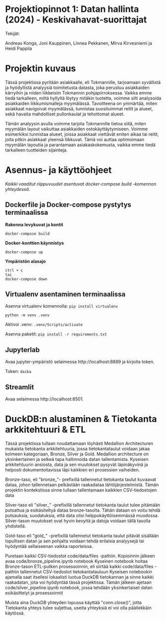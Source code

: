 # Projektiopinnot 1: Datan hallinta (2024) - Keskivahavat-suorittajat
Tekijät:

Andreas Konga,
Joni Kauppinen,
Linnea Pekkanen,
Mirva Kirvesniemi ja
Heidi Pappila

# Projektin kuvaus
Tässä projektissa pyritään asiakkaalle, eli Tokmannille, tarjoamaan syvällistä ja hyödyllistä analyysiä toimitetusta datasta, joka perustuu asiakkaiden kärryihin ja niiden liikkeisiin Tokmannin pohjapiirroksessa. Vaikka emme tiedä tarkalleen, miltä hyllyltä löytyy mitäkin tuotetta, voimme silti analysoida asiakkaiden liikkumismalleja myymälässä. Tavoitteena on ymmärtää, miten asiakkaat navigoivat myymälässä, tunnistaa suosituimmat reitit ja alueet, sekä havaita mahdolliset pullonkaulat ja tehottomat alueet.

Tämän analyysin avulla voimme tarjota Tokmannille tietoa siitä, miten myymälän layout vaikuttaa asiakkaiden ostokäyttäytymiseen. Voimme esimerkiksi tunnistaa alueet, joissa asiakkaat viettävät eniten aikaa tai reitit, joita pitkin asiakkaat yleensä liikkuvat. Tämä voi auttaa optimoimaan myymälän layoutia ja parantamaan asiakaskokemusta, vaikka emme tiedä tarkalleen tuotteiden sijainteja.

# Asennus- ja käyttöohjeet

*Kaikki vaaditut riippuvuudet asentuvat docker-compose build -komennon yhteydessä.*

## Dockerfile ja Docker-compose pystytys terminaalissa

**Rakenna levykuvat ja kontit**
```shell=
docker-compose build
```

**Docker-konttien käynnistys**
```shell=
docker-compose up
```

**Ympäristön alasajo**
```shell=
ctrl + c 
tai
docker-compose down
```

## Virtualenv asentaminen terminaalissa

Asenna virtualenv komennolla:
```pip install virtualenv```

```python -m venv .venv```

Aktivoi .venv:
```.venv/Scripts/activate```

Asenna paketit:
```pip install -r requirements.txt```

## Jupyterlab
Avaa jupyter-ympäristö selaimessa http://localhost:8889 ja kirjoita token.

Token: 
```daika```

## Streamlit
Avaa selaimessa http://localhost:8501.

# DuckDB:n alustaminen & Tietokanta arkkitehtuuri & ETL

Tässä projektissa tullaan noudattamaan löyhästi Medallion Architecturen mukaista tietokanta arkkitehtuuria, jossa tietokantataulut voidaan jakaa kolmeen kategoriaan, Bronze, Silver ja Gold. Medallion architecture on yksinkertainen ja selkeä tapa hallinnoida datan tallentamista. Kyseisen arkkitehtuurin ansiosta, data ja sen muutokset pysyvät läpinäkyvinä ja helposti dokumentoitavissa läpi kaikkien eri prosessien vaiheiden.

Bronze-taso, eli "bronze_"- prefixillä tallennetut tietokanta taulut kuvaavat dataa, johon tallennetaan pelkästään raakadataa lähtöjärjestelmistä. Tämän projektin kontekstissa sinne tullaan tallentamaan kaikkien CSV-tiedostojen data

Silver-taso eli "silver_" -prefixillä tallennetut tietokanta taulut tulee pitämään putsattua ja esikäsiteltyä dataa bronze-tasolta. Tähän dataan on voitu tehdä putsauksia, suodatuksia, että data olisi helppokäyttöisemmässä muodossa. Silver-tason muutokset ovat hyvin kevyitä ja datoja voidaan tällä tasolla yhdistellä.

Gold-taso eli "gold_" -prefixillä tallennetut tietokanta taulut pitävät sisällään lopullisen datan ja sen pohjalta voidaan tehdä erilaisia analyysejä tai hyödyntää sellaiseenan vaikka raporteissa. 

Puretaan kaikki CSV-tiedostot code/data/files -pathiin.
Kopioinnin jälkeen avaa code/bronze_pipeline.ipynb notebook
Kyseinen notebook hoitaa Bronze-tason ETL-putken prosessoinnin, eli siirtää kaikki code/data/files -pathiin tallennetut CSV-tiedostot tietokantatauluun
Kyseisen notebookin ajamalla saat itsellesi lokaalisti luotua DuckDB tietokannan ja sinne kaikki raakadatan, jota voi hyödyntää tässä projektissa.
Tämän jälkeen ajetaan code/silver_pipeline.ipynb notebook, jossa tehdään yksinkertaiset datan esikäsittelyt ja prosessoinnit

Muista aina DuckDB yhteyden lopussa käyttää "conn.close()", jotta Tietokanta yhteys tulee suljettua, useita yhteyksiä ei voi olla päällekkäin käytössä.